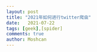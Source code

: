 ```yaml
---
layout: post
title: "2021年如何进行twitter爬虫"
date:   2021-07-22
tags: [geek],[spider]
comments: true
author: Moshcan
---
```


